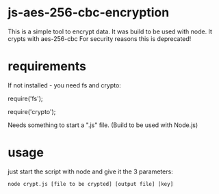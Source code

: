 # js-aes-256-cbc-encryption
This is a simple tool to encrypt data. It was build to be used with node. It crypts with aes-256-cbc
For security reasons this is deprecated!

# requirements
If not installed - you need fs and crypto:

require('fs');

require('crypto');

Needs something to start a ".js" file. (Build to be used with Node.js)


# usage
just start the script with node and give it the 3 parameters:
```
node crypt.js [file to be crypted] [output file] [key]
```
